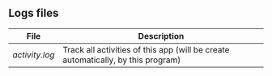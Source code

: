 ## Logs files

| File | Description |
| --- | --- |
| _activity.log_ | Track all activities of this app (will be create automatically, by this program) |
